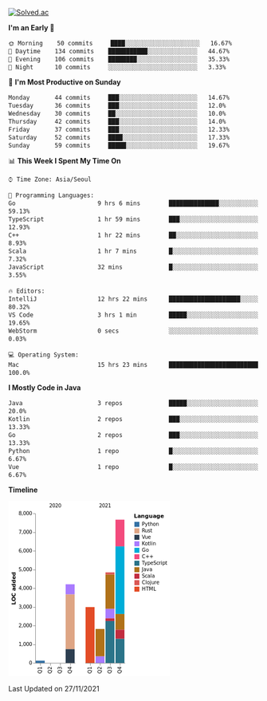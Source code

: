 [![Solved.ac](http://mazassumnida.wtf/api/v2/generate_badge?boj=kuckjwi)](https://solved.ac/kuckjwi)
<!--START_SECTION:waka-->
**I'm an Early 🐤** 

```text
🌞 Morning    50 commits     ████░░░░░░░░░░░░░░░░░░░░░   16.67% 
🌆 Daytime    134 commits    ███████████░░░░░░░░░░░░░░   44.67% 
🌃 Evening    106 commits    ████████░░░░░░░░░░░░░░░░░   35.33% 
🌙 Night      10 commits     ░░░░░░░░░░░░░░░░░░░░░░░░░   3.33%

```
📅 **I'm Most Productive on Sunday** 

```text
Monday       44 commits     ███░░░░░░░░░░░░░░░░░░░░░░   14.67% 
Tuesday      36 commits     ███░░░░░░░░░░░░░░░░░░░░░░   12.0% 
Wednesday    30 commits     ██░░░░░░░░░░░░░░░░░░░░░░░   10.0% 
Thursday     42 commits     ███░░░░░░░░░░░░░░░░░░░░░░   14.0% 
Friday       37 commits     ███░░░░░░░░░░░░░░░░░░░░░░   12.33% 
Saturday     52 commits     ████░░░░░░░░░░░░░░░░░░░░░   17.33% 
Sunday       59 commits     █████░░░░░░░░░░░░░░░░░░░░   19.67%

```


📊 **This Week I Spent My Time On** 

```text
⌚︎ Time Zone: Asia/Seoul

💬 Programming Languages: 
Go                       9 hrs 6 mins        ██████████████░░░░░░░░░░░   59.13% 
TypeScript               1 hr 59 mins        ███░░░░░░░░░░░░░░░░░░░░░░   12.93% 
C++                      1 hr 22 mins        ██░░░░░░░░░░░░░░░░░░░░░░░   8.93% 
Scala                    1 hr 7 mins         █░░░░░░░░░░░░░░░░░░░░░░░░   7.32% 
JavaScript               32 mins             █░░░░░░░░░░░░░░░░░░░░░░░░   3.55%

🔥 Editors: 
IntelliJ                 12 hrs 22 mins      ████████████████████░░░░░   80.32% 
VS Code                  3 hrs 1 min         █████░░░░░░░░░░░░░░░░░░░░   19.65% 
WebStorm                 0 secs              ░░░░░░░░░░░░░░░░░░░░░░░░░   0.03%

💻 Operating System: 
Mac                      15 hrs 23 mins      █████████████████████████   100.0%

```

**I Mostly Code in Java** 

```text
Java                     3 repos             █████░░░░░░░░░░░░░░░░░░░░   20.0% 
Kotlin                   2 repos             ███░░░░░░░░░░░░░░░░░░░░░░   13.33% 
Go                       2 repos             ███░░░░░░░░░░░░░░░░░░░░░░   13.33% 
Python                   1 repo              █░░░░░░░░░░░░░░░░░░░░░░░░   6.67% 
Vue                      1 repo              █░░░░░░░░░░░░░░░░░░░░░░░░   6.67%

```


**Timeline**

![Chart not found](https://raw.githubusercontent.com/kuckjwi0928/kuckjwi0928/master/charts/bar_graph.png) 


 Last Updated on 27/11/2021
<!--END_SECTION:waka-->
